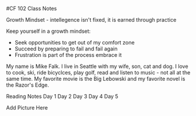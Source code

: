 
#CF 102 Class Notes

Growth Mindset - intellegence isn't fixed, it is earned through practice 

Keep yourself in a growth mindset:
- Seek opportunities to get out of my comfort zone
- Succeed by preparing to fail and fail again
- Frustration is part of the process embrace it

My name is Mike Falk. I live in Seattle with my wife, son, cat and dog. I love to cook, ski, ride bicyclces, play golf, read and listen to music - not all at the same time. My favorite movie is the Big Lebowski and my favorite novel is the Razor's Edge.  

Reading Notes
Day 1
Day 2
Day 3
Day 4
Day 5


Add Picture Here
